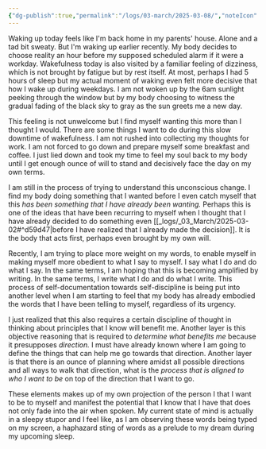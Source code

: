 ```yaml
---
{"dg-publish":true,"permalink":"/logs/03-march/2025-03-08/","noteIcon":"","created":"2025-03-08"}
---
```


Waking up today feels like I'm back home in my parents' house. Alone and a tad bit sweaty. But I'm waking up earlier recently. My body decides to choose reality an hour before my supposed scheduled alarm if it were a workday. Wakefulness today is also visited by a familiar feeling of dizziness, which is not brought by fatigue but by rest itself. At most, perhaps I had 5 hours of sleep but my actual moment of waking even felt more decisive that how I wake up during weekdays. I am not woken up by the 6am sunlight peeking through the window but by my body choosing to witness the gradual fading of the black sky to gray as the sun greets me a new day.

This feeling is not unwelcome but I find myself wanting this more than I thought I would. There are some things I want to do during this slow downtime of wakefulness. I am not rushed into collecting my thoughts for work. I am not forced to go down and prepare myself some breakfast and coffee. I just lied down and took my time to feel my soul back to my body until I get enough ounce of will to stand and decisively face the day on my own terms. 

I am still in the process of trying to understand this unconscious change. I find my body doing something that I wanted before I even catch myself that this *has been something that I have already been wanting.* Perhaps this is one of the ideas that have been recurring to myself when I thought that I have already decided to do something even [[_logs/_03_March/2025-03-02#^d59d47\|before I have realized that I already made the decision]]. It is the body that acts first, perhaps even brought by my own will.

Recently, I am trying to place more weight on my words, to enable myself in making myself more obedient to what I say to myself. I say what I do and do what I say. In the same terms, I am hoping that this is becoming amplified by writing. In the same terms, I write what I do and do what I write. This process of self-documentation towards self-discipline is being put into another level when I am starting to feel that my body has already embodied the words that I have been telling to myself, regardless of its urgency.

I just realized that this also requires a certain discipline of thought in thinking about principles that I know will benefit me. Another layer is this objective reasoning that is required to *determine what benefits me* because it presupposes *direction.* I must have already known where I am going to define the things that can help me go towards that direction. Another layer is that there is an ounce of planning where amidst all possible directions and all ways to walk that direction, what is the *process that is aligned to who I want to be* on top of the direction that I want to go.

These elements makes up of my own projection of the person I that I want to be to myself and manifest the potential that I know that I have that does not only fade into the air when spoken. My current state of mind is actually in a sleepy stupor and I feel like, as I am observing these words being typed on my screen, a haphazard sting of words as a prelude to my dream during my upcoming sleep.